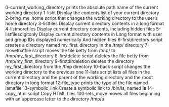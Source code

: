 0-current_working_directory prints the absolute path name of the current working directory
1-listit Display the contents list of your current directory
2-bring_me_home script that changes the working directory to the user’s home directory
3-listfiles Display current directory contents in a long format
4-listmorefiles Display current directory contents, including hidden files
5-listfilesdigitonly Display current directory contents in Long format with user and group IDs displayed numerically And hidden files
6-firstdirectory script creates a directory named my_first_directory in the /tmp/ directory
7-movethatfile script moves the file betty from /tmp/ to /tmp/my_first_directory
8-firstdelete script deletes the file betty from /tmp/my_first_directory
9-firstdirdeletion deletes the directory my_first_directory from the /tmp directory
10-back script changes the working directory to the previous one
11-lists script lists all files in the current directory and the parent of the working directory and the /boot directory in long format
12-file_type prints the type of the file named iamafile
13-symbolic_link Create a symbolic link to /bin/ls, named __ls__
14-copy_html script Copy HTML files
100-lets_move moves all files beginning with an uppercase letter to the directory /tmp/u
